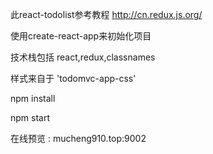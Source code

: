 
此react-todolist参考教程  http://cn.redux.js.org/

使用create-react-app来初始化项目

技术栈包括 react,redux,classnames

样式来自于 'todomvc-app-css'

npm install

npm start

在线预览 : mucheng910.top:9002
